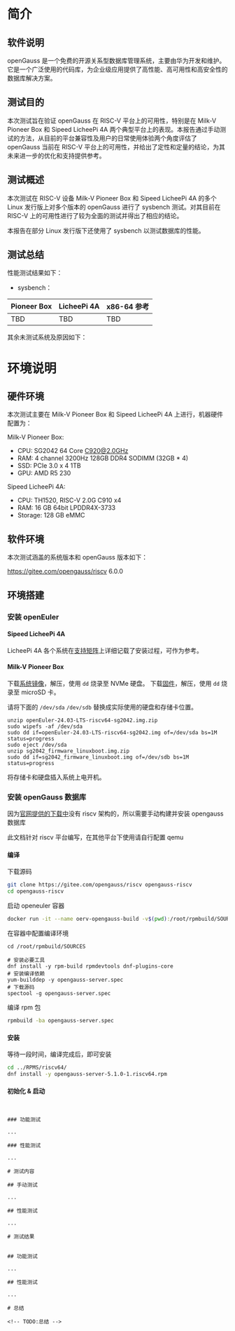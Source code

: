 # 简介

## 软件说明
openGauss 是一个免费的开源关系型数据库管理系统，主要由华为开发和维护。它是一个广泛使用的代码库，为企业级应用提供了高性能、高可用性和高安全性的数据库解决方案。

## 测试目的
本次测试旨在验证 openGauss 在 RISC-V 平台上的可用性，特别是在 Milk-V Pioneer Box 和 Sipeed LicheePi 4A 两个典型平台上的表现。本报告通过手动测试的方法，从目前的平台兼容性及用户的日常使用体验两个角度评估了 openGauss 当前在 RISC-V 平台上的可用性，并给出了定性和定量的结论，为其未来进一步的优化和支持提供参考。

## 测试概述
本次测试在 RISC-V 设备 Milk-V Pioneer Box 和 Sipeed LicheePi 4A 的多个 Linux 发行版上对多个版本的 openGauss 进行了 sysbench 测试。对其目前在 RISC-V 上的可用性进行了较为全面的测试并得出了相应的结论。

本报告在部分 Linux 发行版下还使用了 sysbench 以测试数据库的性能。

## 测试总结

性能测试结果如下：

- sysbench：

| Pioneer Box | LicheePi 4A | x86-64 参考 |
|-------------|-------------|-------------|
|    TBD      |    TBD      |     TBD     |

其余未测试系统及原因如下：

# 环境说明

## 硬件环境
本次测试主要在 Milk-V Pioneer Box 和 Sipeed LicheePi 4A 上进行，机器硬件配置为：

Milk-V Pioneer Box:
- CPU: SG2042 64 Core C920@2.0GHz
- RAM: 4 channel 3200Hz 128GB DDR4 SODIMM (32GB * 4)
- SSD: PCIe 3.0 x 4 1TB
- GPU: AMD R5 230

Sipeed LicheePi 4A:
- CPU: TH1520, RISC-V 2.0G C910 x4
- RAM: 16 GB 64bit LPDDR4X-3733
- Storage: 128 GB eMMC

## 软件环境

本次测试涵盖的系统版本和 openGauss 版本如下：

https://gitee.com/opengauss/riscv 6.0.0

## 环境搭建

### 安装 openEuler

#### Sipeed LicheePi 4A

LicheePi 4A 各个系统在[支持矩阵](https://github.com/ruyisdk/support-matrix/tree/main/LicheePi4A)上详细记载了安装过程，可作为参考。

<!-- TODO: openeuler -->

#### Milk-V Pioneer Box

下载[系统镜像](https://mirrors.hust.edu.cn/openeuler/openEuler-24.03-LTS/embedded_img/riscv64/SG2042/openEuler-24.03-LTS-riscv64-sg2042.img.zip)，解压，使用 `dd` 烧录至 NVMe 硬盘。
下载[固件](https://mirrors.hust.edu.cn/openeuler/openEuler-24.03-LTS/embedded_img/riscv64/SG2042/sg2042_firmware_linuxboot.img.zip)，解压，使用 `dd` 烧录至 microSD 卡。

请将下面的 `/dev/sda` `/dev/sdb` 替换成实际使用的硬盘和存储卡位置。

```shell!
unzip openEuler-24.03-LTS-riscv64-sg2042.img.zip
sudo wipefs -af /dev/sda
sudo dd if=openEuler-24.03-LTS-riscv64-sg2042.img of=/dev/sda bs=1M status=progress
sudo eject /dev/sda
unzip sg2042_firmware_linuxboot.img.zip
sudo dd if=sg2042_firmware_linuxboot.img of=/dev/sdb bs=1M status=progress
```
将存储卡和硬盘插入系统上电开机。

### 安装 openGauss 数据库

因为[官网提供的下载中](https://opengauss.org/zh/download/)没有 riscv 架构的，所以需要手动构建并安装 opengauss 数据库

此文档针对 riscv 平台编写，在其他平台下使用请自行配置 qemu

#### 编译
下载源码

```bash
git clone https://gitee.com/opengauss/riscv opengauss-riscv
cd opengauss-riscv
```

启动 openeuler 容器

```bash
docker run -it --name oerv-opengauss-build -v$(pwd):/root/rpmbuild/SOURCES xfan1024/openeuler:24.03-riscv64
```

在容器中配置编译环境

```
cd /root/rpmbuild/SOURCES

# 安装必要工具
dnf install -y rpm-build rpmdevtools dnf-plugins-core
# 安装编译依赖
yum-builddep -y opengauss-server.spec
# 下载源码
spectool -g opengauss-server.spec
```

编译 rpm 包

```bash
rpmbuild -ba opengauss-server.spec
```

#### 安装
等待一段时间，编译完成后，即可安装

```bash
cd ../RPMS/riscv64/
dnf install -y opengauss-server-5.1.0-1.riscv64.rpm
```

#### 初始化 & 启动

```


### 功能测试

...

### 性能测试

...

# 测试内容

## 手动测试

...

## 性能测试

...

# 测试结果


## 功能测试

...

## 性能测试

...

# 总结

<!-- TODO:总结 -->


